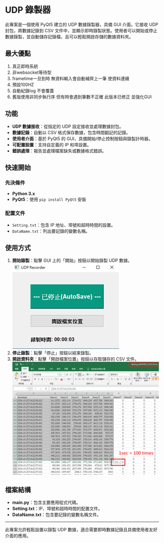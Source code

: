 # UDP 錄製器

此專案是一個使用 PyQt5 建立的 UDP 數據錄製器，具備 GUI 介面。它接收 UDP 封包，將數據記錄到 CSV 文件中，並顯示即時錄製狀態。使用者可以開始或停止數據錄製，並自動儲存記錄檔，且可以輕鬆開啟存儲的數據資料夾。

## 最大優點
1. 真正即時系統
2. 非websocket等待型
3. frametime一旦到時 無資料輸入會自動補齊上一筆 使資料連續
4. 預設100HZ
5. 自動紀錄log 不會覆蓋
6. 舊版使用非同步執行序 但有時會遇到筆數不正確 此版本已修正 並強化GUI

## 功能

- **UDP 數據接收**：從指定的 UDP 設定接收並處理數據封包。
- **數據記錄**：自動以 CSV 格式保存數據，包含時間戳記的記錄。
- **使用者介面**：基於 PyQt5 的 GUI，具備開始/停止控制按鈕與錄製計時器。
- **可配置設置**：支持自定義的 IP 和埠設置。
- **錯誤處理**：報告並處理檔案缺失或數據格式錯誤。

## 快速開始

### 先決條件

- **Python 3.x**
- **PyQt5**：使用 `pip install PyQt5` 安裝

### 配置文件

- `Setting.txt`：包含 IP 地址、埠號和超時時間的設置。
- `DataName.txt`：列出要記錄的變數名稱。

## 使用方式

1. **開始錄製**：點擊 GUI 上的「開始」按鈕以開始錄製 UDP 數據。
![項目截圖](GUI.PNG)
2. **停止錄製**：點擊「停止」按鈕以結束錄製。
3. **開啟資料夾**：點擊「開啟檔案位置」按鈕以存取儲存的 CSV 文件。
![項目截圖](datacsv.png)
## 檔案結構

- **main.py**：包含主要應用程式代碼。
- **Setting.txt**：IP、埠號和超時時間的配置文件。
- **DataName.txt**：包含要記錄的變數名稱文件。

---

此專案允許輕鬆設置以錄製 UDP 數據，適合需要即時數據記錄且具備使用者友好介面的應用。

